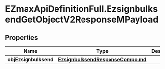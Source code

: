 # EZmaxApiDefinitionFull.EzsignbulksendGetObjectV2ResponseMPayload

## Properties

Name | Type | Description | Notes
------------ | ------------- | ------------- | -------------
**objEzsignbulksend** | [**EzsignbulksendResponseCompound**](EzsignbulksendResponseCompound.md) |  | 


